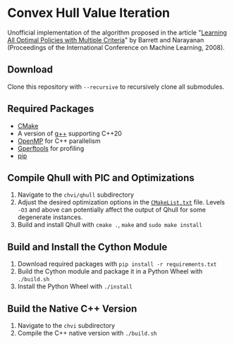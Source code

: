 Convex Hull Value Iteration
===================

Unofficial implementation of the algorithm proposed in the article "[Learning All Optimal Policies with Multiple Criteria](http://icml2008.cs.helsinki.fi/papers/257.pdf)" by Barrett and Narayanan (Proceedings of the International Conference on Machine Learning, 2008).

Download
----------
Clone this repository with `--recursive` to recursively clone all submodules.

Required Packages
----------
- [CMake](https://cmake.org/)
- A version of [g++](https://gcc.gnu.org/) supporting C++20
- [OpenMP](https://www.openmp.org/) for C++ parallelism
- [Gperftools](https://github.com/gperftools/gperftools) for profiling
- [pip](https://pypi.org/project/pip/)

Compile Qhull with PIC and Optimizations
----------
1. Navigate to the `chvi/qhull` subdirectory
2. Adjust the desired optimization options in the [`CMakeList.txt`](https://github.com/filippobistaffa/qhull/blob/35f6b7ee396f6bd3e3a4832bc7342dc7909d5a5d/CMakeLists.txt#L447) file. Levels `-O3` and above can potentially affect the output of Qhull for some degenerate instances.
3. Build and install Qhull with `cmake .`, `make` and `sudo make install`

Build and Install the Cython Module
----------
1. Download required packages with `pip install -r requirements.txt`
2. Build the Cython module and package it in a Python Wheel with `./build.sh`
3. Install the Python Wheel with `./install`

Build the Native C++ Version
----------
1. Navigate to the `chvi` subdirectory
2. Compile the C++ native version with `./build.sh`
